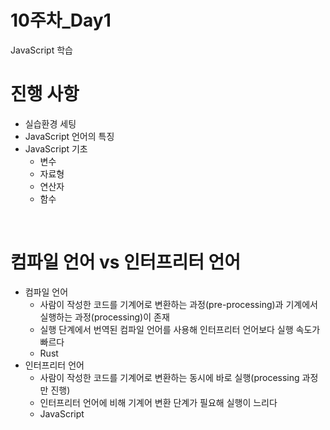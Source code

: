 # 10주차_Day1
JavaScript 학습

# 진행 사항
- 실습환경 세팅
- JavaScript 언어의 특징
- JavaScript 기초
  - 변수
  - 자료형
  - 연산자
  - 함수

<br>

# 컴파일 언어 vs 인터프리터 언어
- 컴파일 언어 
  - 사람이 작성한 코드를 기계어로 변환하는 과정(pre-processing)과 기계에서 실행하는 과정(processing)이 존재
  - 실행 단계에서 번역된 컴파일 언어를 사용해 인터프리터 언어보다 실행 속도가 빠르다
  - Rust
- 인터프리터 언어
  - 사람이 작성한 코드를 기계어로 변환하는 동시에 바로 실행(processing 과정만 진행)
  - 인터프리터 언어에 비해 기계어 변환 단계가 필요해 실행이 느리다
  - JavaScript